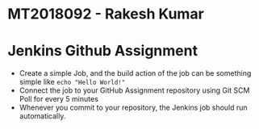 # MT2018092 - Rakesh Kumar

# Jenkins Github Assignment
- Create a simple Job, and the build action of the job can be something simple like ```echo "Hello World!"```
- Connect the job to your GitHub Assignment repository using Git SCM Poll for every 5 minutes
- Whenever you commit to your repository, the Jenkins job should run automatically.
